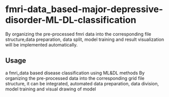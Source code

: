 # fmri-data_based-major-depressive-disorder-ML-DL-classification
By organizing the pre-processed fmri data into the corresponding file structure,data preparation, data split, model training and result visualization will be implemented automatically.
## Usage
a fmri_data based disease classification  using ML&amp;DL methods
By organizing the pre-processed data into the corresponding grid file structure, it can be integrated, automated data preparation, data division, model training and visual drawing of model 


